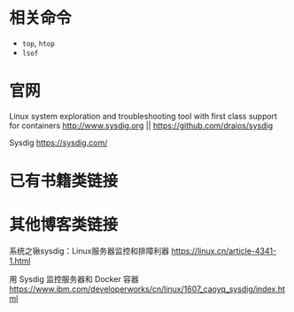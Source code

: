 
# 相关命令

- `top`, `htop`
- `lsof`

# 官网

Linux system exploration and troubleshooting tool with first class support for containers http://www.sysdig.org || https://github.com/draios/sysdig

Sysdig https://sysdig.com/

# 已有书籍类链接

# 其他博客类链接

系统之锹sysdig：Linux服务器监控和排障利器 https://linux.cn/article-4341-1.html

用 Sysdig 监控服务器和 Docker 容器 https://www.ibm.com/developerworks/cn/linux/1607_caoyq_sysdig/index.html
